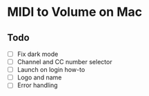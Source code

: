 # MIDI to Volume on Mac

## Todo

- [ ] Fix dark mode
- [ ] Channel and CC number selector
- [ ] Launch on login how-to
- [ ] Logo and name
- [ ] Error handling
